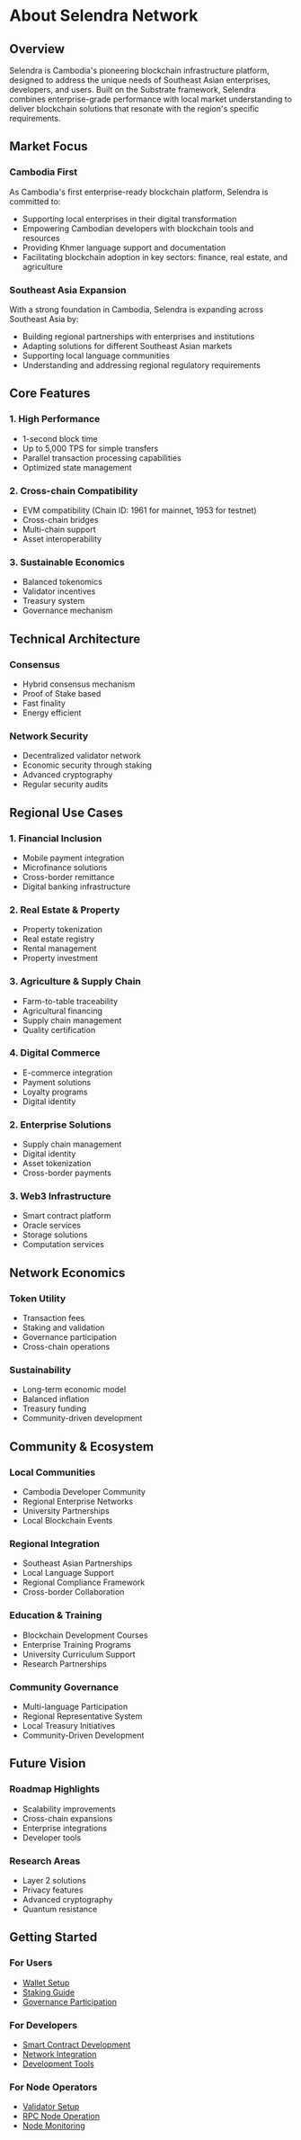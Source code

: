# About Selendra Network

## Overview

Selendra is Cambodia's pioneering blockchain infrastructure platform, designed to address the unique needs of Southeast Asian enterprises, developers, and users. Built on the Substrate framework, Selendra combines enterprise-grade performance with local market understanding to deliver blockchain solutions that resonate with the region's specific requirements.

## Market Focus

### Cambodia First
As Cambodia's first enterprise-ready blockchain platform, Selendra is committed to:
- Supporting local enterprises in their digital transformation
- Empowering Cambodian developers with blockchain tools and resources
- Providing Khmer language support and documentation
- Facilitating blockchain adoption in key sectors: finance, real estate, and agriculture

### Southeast Asia Expansion
With a strong foundation in Cambodia, Selendra is expanding across Southeast Asia by:
- Building regional partnerships with enterprises and institutions
- Adapting solutions for different Southeast Asian markets
- Supporting local language communities
- Understanding and addressing regional regulatory requirements

## Core Features

### 1. High Performance
- 1-second block time
- Up to 5,000 TPS for simple transfers
- Parallel transaction processing capabilities
- Optimized state management

### 2. Cross-chain Compatibility
- EVM compatibility (Chain ID: 1961 for mainnet, 1953 for testnet)
- Cross-chain bridges
- Multi-chain support
- Asset interoperability

### 3. Sustainable Economics
- Balanced tokenomics
- Validator incentives
- Treasury system
- Governance mechanism

## Technical Architecture

### Consensus
- Hybrid consensus mechanism
- Proof of Stake based
- Fast finality
- Energy efficient

### Network Security
- Decentralized validator network
- Economic security through staking
- Advanced cryptography
- Regular security audits

## Regional Use Cases

### 1. Financial Inclusion
- Mobile payment integration
- Microfinance solutions
- Cross-border remittance
- Digital banking infrastructure

### 2. Real Estate & Property
- Property tokenization
- Real estate registry
- Rental management
- Property investment

### 3. Agriculture & Supply Chain
- Farm-to-table traceability
- Agricultural financing
- Supply chain management
- Quality certification

### 4. Digital Commerce
- E-commerce integration
- Payment solutions
- Loyalty programs
- Digital identity

### 2. Enterprise Solutions
- Supply chain management
- Digital identity
- Asset tokenization
- Cross-border payments

### 3. Web3 Infrastructure
- Smart contract platform
- Oracle services
- Storage solutions
- Computation services

## Network Economics

### Token Utility
- Transaction fees
- Staking and validation
- Governance participation
- Cross-chain operations

### Sustainability
- Long-term economic model
- Balanced inflation
- Treasury funding
- Community-driven development

## Community & Ecosystem

### Local Communities
- Cambodia Developer Community
- Regional Enterprise Networks
- University Partnerships
- Local Blockchain Events

### Regional Integration
- Southeast Asian Partnerships
- Local Language Support
- Regional Compliance Framework
- Cross-border Collaboration

### Education & Training
- Blockchain Development Courses
- Enterprise Training Programs
- University Curriculum Support
- Research Partnerships

### Community Governance
- Multi-language Participation
- Regional Representative System
- Local Treasury Initiatives
- Community-Driven Development

## Future Vision

### Roadmap Highlights
- Scalability improvements
- Cross-chain expansions
- Enterprise integrations
- Developer tools

### Research Areas
- Layer 2 solutions
- Privacy features
- Advanced cryptography
- Quantum resistance

## Getting Started

### For Users
- [Wallet Setup](../guides/user/WALLET_GUIDE.md)
- [Staking Guide](../guides/user/STAKING_GUIDE.md)
- [Governance Participation](../guides/user/GOVERNANCE_GUIDE.md)

### For Developers
- [Smart Contract Development](../guides/developer/SMART_CONTRACTS.md)
- [Network Integration](../guides/developer/NETWORK_INTEGRATION.md)
- [Development Tools](../guides/developer/HARDHAT_GUIDE.md)

### For Node Operators
- [Validator Setup](../guides/node/VALIDATOR_SETUP.md)
- [RPC Node Operation](../guides/node/RPC_NODE_GUIDE.md)
- [Node Monitoring](../guides/node/NODE_MONITORING.md)
